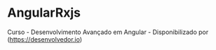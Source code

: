 # AngularRxjs
Curso - Desenvolvimento Avançado em Angular - Disponibilizado por (https://desenvolvedor.io)
